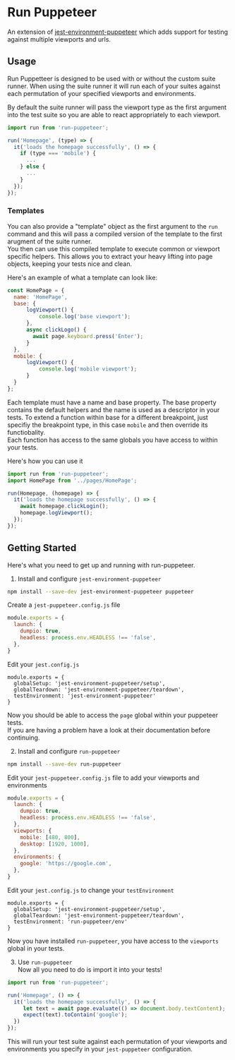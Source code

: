 # Run Puppeteer
An extension of [jest-environment-puppeteer](https://github.com/smooth-code/jest-puppeteer/tree/master/packages/jest-environment-puppeteer) which adds support for testing against multiple viewports and urls.

## Usage
Run Puppetteer is designed to be used with or without the custom suite runner. When using the suite runner it will run each of your suites against each permutation of your specified viewports and environments.   

By default the suite runner will pass the viewport type as the first argument into the test suite so you are able to react appropriately to each viewport.   
```js
import run from 'run-puppeteer';

run('Homepage', (type) => {
  it('loads the homepage successfully', () => {
    if (type === 'mobile') {
      ...
    } else {
      ...
    }
  });
});
```

### Templates
You can also provide a "template" object as the first argument to the `run` command and this will pass a compiled version of the template to the first arugment of the suite runner.   
You then can use this compiled template to execute common or viewport specific helpers. This allows you to extract your heavy lifting into page objects, keeping your tests nice and clean.   

Here's an example of what a template can look like:
```js
const HomePage = {
  name: 'HomePage',
  base: {
      logViewport() {
          console.log('base viewport');
      },
      async clickLogo() {
        await page.keyboard.press('Enter');
      }
  },
  mobile: {
      logViewport() {
          console.log('mobile viewport');
      }
  }
};
```
Each template must have a name and base property. The base property contains the default helpers and the name is used as a descriptor in your tests. To extend a function within base for a different breakpoint, just specifiy the breakpoint type, in this case `mobile` and then override its functiobality.   
Each function has access to the same globals you have access to within your tests.   

Here's how you can use it
```js
import run from 'run-puppeteer';
import HomePage from '../pages/HomePage';

run(Homepage, (homepage) => {
  it('loads the homepage successfully', () => {
    await homepage.clickLogin();
    homepage.logViewport();
  });
});
```

## Getting Started
Here's what you need to get up and running with run-puppeteer.   

1. Install and configure `jest-environment-puppeteer`
```bash
npm install --save-dev jest-environment-puppeteer puppeteer
```
Create a `jest-puppeteer.config.js` file
```js
module.exports = {
  launch: {
    dumpio: true,
    headless: process.env.HEADLESS !== 'false',
  },
}
```
Edit your `jest.config.js`
```
module.exports = {
  globalSetup: 'jest-environment-puppeteer/setup',
  globalTeardown: 'jest-environment-puppeteer/teardown',
  testEnvironment: 'jest-environment-puppeteer'
}
```
Now you should be able to access the `page` global within your puppeteer tests.   
If you are having a problem have a look at their documentation before continuing.

2. Install and configure `run-puppeteer`
```bash
npm install --save-dev run-puppeteer
```
Edit your `jest-puppeteer.config.js` file to add your viewports and environments
```js
module.exports = {
  launch: {
    dumpio: true,
    headless: process.env.HEADLESS !== 'false',
  },
  viewports: {
    mobile: [480, 800],
    desktop: [1920, 1000],
  },
  environments: {
    google: 'https://google.com',
  },
}
```
Edit your `jest.config.js` to change your `testEnvironment`
```
module.exports = {
  globalSetup: 'jest-environment-puppeteer/setup',
  globalTeardown: 'jest-environment-puppeteer/teardown',
  testEnvironment: 'run-puppeteer/env'
}
```
Now you have installed `run-puppeteer`, you have access to the `viewports` global in your tests.

3. Use `run-puppeteer`   
Now all you need to do is import it into your tests!
```js
import run from 'run-puppeteer';

run('Homepage', () => {
  it('loads the homepage successfully', () => {
     let text = await page.evaluate(() => document.body.textContent);
     expect(text).toContain('google');
  })
});
```
This will run your test suite against each permutation of your viewports and environments you specify in your `jest-puppeteer` configuration.